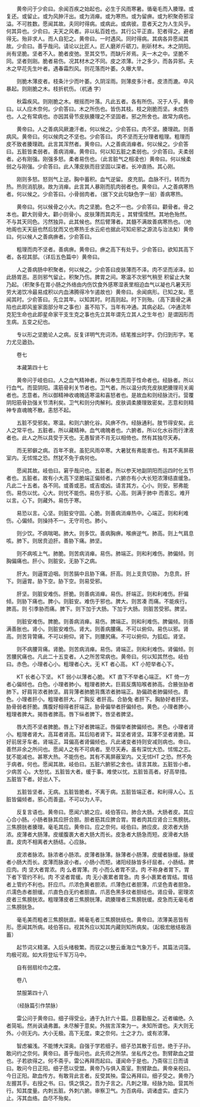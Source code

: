 <!-- { "loadSidebar": true } -->
　　黄帝问于少俞曰。余闻百疾之始起也。必生于风雨寒暑。循毫毛而入腠理。或复还。或留止。或为风肿汗出。或为消瘅。或为寒热。或为留痹。或为积聚奇邪淫溢。不可胜数。愿闻其故。夫同时得病。或病此。或病彼。意者天之为人生风乎。何其异也。少俞曰。夫天之风者。非以私百姓也。其行公平正直。犯者得之。避者得无。殆非求人。而人自犯之。黄帝曰。一时遇风。同时得病。其病各异愿闻其故。少俞曰。善乎哉问。请论以比匠人。匠人磨斧斤砺刀。削斫材木。木之阴阳。尚有坚脆。坚者不入。脆者皮弛。至其交节。而缺斤斧焉。夫一木之中。坚脆不同。坚者则刚。脆者易伤。况其材木之不同。皮之浓薄。汁之多少。而各异邪。夫木之早花先生叶者。遇春霜烈风。则花落而叶萎。久曝大旱。

　　则脆木薄皮者。枝条汁少而叶萎。久阴淫雨。则薄皮多汁者。皮溃而漉。卒风暴起。则刚脆之木。枝折杌伤。（杌通 字）

　　秋霜疾风。则刚脆之木。根摇而叶落。凡此五者。各有所伤。况于人乎。黄帝曰。以人应木奈何。少俞答曰。木之所伤也。皆伤其枝。枝之刚脆而坚。未成伤也。人之有常病也。亦因其骨节皮肤腠理之不坚固者。邪之所舍也。故常为病也。

　　黄帝曰。人之善病风厥漉汗者。何以候之。少俞答曰。肉不坚。腠理疏。则善病风。黄帝曰。何以候肉之不坚也。少俞答曰。 肉不坚而无分理者粗理。粗理而皮不致者腠理疏。此言其浑然者。黄帝曰。人之善病消瘅者。何以候之。少俞答曰。五脏皆柔弱者。善病消瘅。黄帝曰。何以知五脏之柔弱也。少俞答曰。夫柔弱者。必有刚强。刚强多怒。柔者易伤也。（此言脏气之相凌也）黄帝曰。何以候柔弱之与刚强。少俞答曰。此人薄皮肤而目坚固以深者。长冲直扬。其心刚。

　　刚则多怒。怒则气上逆。胸中蓄积。血气逆留。 皮充肌。血脉不行。转而为热。热则消肌肤。故为消瘅。此言其人暴刚而肌肉弱者也。黄帝曰。人之善病寒热者。何以候之。少俞答曰。小骨弱肉者。（据下文此句缺色字一层）善病寒热。

　　黄帝曰。何以候骨之小大。肉之坚脆。色之不一也。少俞答曰。颧骨者。骨之本也。颧大则骨大。颧小则骨小。皮肤薄而其肉无 。其臂懦懦然。其地色殆然。不与其天同色。污然独异。此其候也。然后臂薄者。其髓不满故善病寒热也。（地地阁也天天庭也然后犹而又也寒热壬水云疟也据此可知疟邪之源流与治法矣）黄帝曰。何以候人之善病痹者。少俞答曰。

　　粗理而肉不坚者。善病痹。黄帝曰。痹之高下有处乎。少俞答曰。欲知其高下者。各视其部。（详后五色篇中）黄帝曰。

　　人之善病肠中积聚者。何以候之。少俞答曰皮肤薄而不泽。肉不坚而淖泽。如此肠胃恶。恶则邪气留止。积聚乃伤。脾胃之间。寒温不次邪气稍至 积留止大聚乃起。（积聚多在胃小肠之外络由内伤饮食外感寒湿表里相迫血气以凝也凡暑天形劳大渴饮冷最易成积以内血沸腾得冷乍遏故也）黄帝曰。余闻病形。已知之矣。愿闻其时。少俞答曰。先立其年。以知其时。时高则起。时下则殆。（高下面骨之满陷也此即风鉴家面部分年之事也）虽不陷下。当年有冲通。其病必起。（冲通流年克犯生命也此即星命家干支生克之事也先立其年谓先立其人之生年也）是谓因形而生病。五变之纪也。

　　专以形之坚脆论人之病。反复详明气充词沛。结笔推出时字。仍归到形字。笔力尤见遒劲。

　　卷七

　　本藏第四十七

　　黄帝问于岐伯曰。人之血气精神者。所以奉生而周于性命者也。经脉者。所以行血气。而营阴阳。濡筋骨利关节者也。卫气者。所以温分肉充皮肤肥腠理司关阖者也。志意者。所以御精神收魂魄适寒温和喜怒者也。是故血和则经脉流行。营覆阴阳筋骨劲强关节清利矣。卫气和则分肉解利。皮肤调柔腠理致密矣。志意和则精神专直魂魄不散。恚怒不起。

　　五脏不受邪矣。寒温。和则六腑化谷。风痹不作。经脉通利。肢节得安矣。此人之常平也。五脏者。所以藏精神。血气魂魄者也。六腑者。所以化水谷而行津液者也。此人之所以具受于天也。无愚智贤不肖无以相倚也。然有其独尽天寿。

　　而无邪僻之病。百年不衰。虽犯风雨卒寒。大暑犹有弗能害也。有其不离屏蔽室内。无怵惕之恐。然犹不免于病何也。

　　愿闻其故。岐伯曰。窘乎哉问也。五脏者。所以参天地副阴阳而运四时化五节者也。五脏者。故有小大高下坚脆端正偏倾者。六腑亦有小大长短浓薄结直缓急。凡此二十五者。各不同。或善或恶。或吉或凶。请言其方。心小。则安。邪弗能伤。易伤以忧。心大。则忧不能伤。易伤于邪。心高。则满于肺中 而善忘。难开以言。心下。则藏外。易伤于寒。

　　易恐以言。心坚。则脏安守固。心脆。则善病消瘅热中。心端正。则和利难伤。心偏倾。则操持不一。无守司也。肺小。

　　则少饮。不病喘喝。肺大。则多饮。善病胸痹。喉痹逆气。肺高。则上气肩息咳。肺下。则居贲迫肝。善胁下痛。肺坚。

　　则不病咳上气。肺脆。则苦病消瘅。易伤。肺端正。则和利难伤。肺偏倾。则胸偏痛也。肝小。则脏安。无胁下之病。

　　肝大。则逼胃迫咽。则苦膈中且胁下痛。肝高。则上支贲切胁。 为息贲。肝下。则逼胃。胁下空。胁下空。则易受邪。

　　肝坚。则脏安难伤。肝脆。则善病消瘅。易伤。肝端正。则和利难伤。肝偏倾。则胁下痛也。脾小。则脏安。难伤于邪也。脾大。则苦凑 而痛。不能疾行。脾高。则 引季胁而痛。脾下。则下加于大肠。下加于大肠。则脏苦受邪。脾坚。

　　则脏安难伤。脾脆。则善病消瘅。易伤。脾端正。则和利难伤。脾偏倾。则善满善胀也。肾小。则脏安难伤。肾大。则善病腰痛。不可以俯仰。易伤以邪。肾高。则苦背膂痛。不可以俯仰。肾下。则腰尻痛。不可以俯仰。为狐疝。肾坚。

　　则不病腰背痛。肾脆。则苦病消瘅。易伤。肾端正。则和利难伤。肾偏倾。则苦腰尻痛也。凡此二十五变者。人之所苦常病也。黄帝曰。何以知其然也。岐伯曰。赤色。小理者心小。粗理者心大。无 KT 者心高。 KT 小短举者心下。

　　KT 长者心下坚。 KT 弱小以薄者心脆。 KT 直下不举者心端正。 KT 倚一方者心偏倾也。白色。小理者肺小。粗理者肺大。巨肩反膺陷喉者肺高。合腋张胁者肺下。好肩背浓者肺坚。肩背薄者肺脆背膺浓者肺端正。胁偏疏者肺偏倾也。青色。小理者肝小。粗理者肝大。广胸反 者肝高。合胁兔 者肝下。胸胁好者肝坚。胁骨弱者肝脆。膺腹好相得者肝端正。胁骨偏举者肝偏倾也。黄色。小理者脾小。粗理者脾大。揭唇者脾高。唇下纵者脾下。唇坚者脾坚。

　　唇大而不坚者脾脆。唇上下好者脾端正。唇偏举者脾偏倾也。黑色。小理者肾小。粗理者肾大。高耳者肾高。耳后陷者肾下。耳坚者肾坚。耳薄不坚者肾脆。耳好前居牙车者。肾端正。耳偏高者肾偏倾也。凡此诸变者持则安减则病也。帝曰。善然非余之所问也。愿闻人之有不可病者。至尽天寿。虽有深忧大恐。怵惕之志。犹不能减也。甚寒大热。不能伤也。其有不离屏蔽室内。又无怵HT 之恐。然不免于病者。何也。愿闻其故。岐伯曰。五脏六腑邪之舍也。请言其故。五脏皆小者。少病苦 心。大愁忧。五脏皆大者。缓于事。难使以忧。五脏皆高者。好高举措。五脏皆下者。好出人下。

　　五脏皆坚者。无病。五脏皆脆者。不离于病。五脏皆端正者。和利得人心。五脏皆偏倾者。邪心而善盗。不可以为人平。

　　反复言语也。黄帝曰。愿闻六腑之应。岐伯答曰。肺合大肠。大肠者皮。其应心合小肠。小肠者脉其应肝合胆。胆者筋其应脾合胃。胃者肉其应肾合三焦膀胱。三焦膀胱者腠理。毫毛其应。黄帝曰。应之奈何。岐伯曰。肺应皮。皮浓者大肠浓。皮薄者大肠薄。皮缓腹裹大者大肠大而长。皮急者大肠急而短。皮滑者大肠直。皮肉不相离者大肠结。心应脉。

　　皮浓者脉浓。脉浓者小肠浓。皮薄者脉薄。脉薄者小肠薄。皮缓者脉缓。脉缓者小肠大而长。皮薄而脉波小者。小肠小而短。诸阳经脉皆多纡屈者。小肠结。脾应肉。肉 坚大者胃浓。肉 么者胃薄。肉 小而么者胃不坚。肉 不称身者胃下。胃下者下管约不利。肉 不坚者胃缓。肉 无小裹累者胃急。肉 多小裹累者胃结。胃结者上管约不利也。肝应爪。爪浓色黄者胆浓。爪薄色红者胆薄。爪坚色青者胆急。爪濡色赤者胆缓。爪直色白无约者胆直。爪恶色黑多纹者胆结也。肾应骨。密理浓皮者三焦膀胱浓。粗理薄皮者三焦膀胱薄。疏腠理者三焦膀胱缓。皮急而无毫毛者三焦膀胱急。

　　毫毛美而粗者三焦膀胱直。稀毫毛者三焦膀胱结也。黄帝曰。浓薄美恶皆有形。愿闻其所病。岐伯答曰。视其外应以知其内藏则知所病矣。（起极宏敞结极涵蓄）

　　起节词义精湛。入后头绪极繁。而驭之以整云垂海立气象万千。其篇法词藻。均极可观。如大将登坛千军万马中。

　　自有弱扇纶巾之度。

　　卷八

　　禁服第四十八

　　（经脉篇引作禁脉）

　　雷公问于黄帝曰。细子得受业。通于九针六十篇。旦暮勤服之。近者编绝。久者简垢。然尚讽诵弗置。未尽解于意矣。外揣言浑束为一。未知所谓也。夫大则无外。小则无内。大小无极。高下无度。束之奈何。士之才力。或有浓薄。

　　智虑褊浅。不能博大深奥。自强于学若细子。细子恐其散于后世。绝于子孙。敢问约之奈何。黄帝曰。善乎哉问也。此先师之所禁。坐私传之也。割臂歃血之盟也。子若欲得之。何不斋乎。雷公再拜而起曰。谨闻命于是也。乃斋宿三日而请曰。敢问今日正阳。细子愿以受盟。黄帝乃与俱入斋室。割臂歃血。黄帝亲祝曰。今日正阳。歃血传方。有敢背此言者。反受其殃。雷公再拜曰。细子受之。黄帝乃左握其手。右授之书。曰。慎之慎之。吾为子言之。凡刺之理。经脉为始。营其所行。知其度量。内刺五脏。外刺六腑。审察卫气。为百病母。调诸虚实。虚实乃止。泻其血络。血尽不殆矣。

